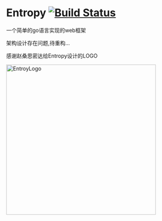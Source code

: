 Entropy [![Build Status](https://drone.io/github.com/frank418/entropy/status.png)](https://drone.io/github.com/frank418/entropy/latest)
=======
一个简单的go语言实现的web框架

架构设计存在问题,待重构...

感谢赵桑思密达给Entropy设计的LOGO

<img src="https://raw.github.com/frank418/entropy/master/Entropy.png" alt="EntroyLogo" width="400px"/>


